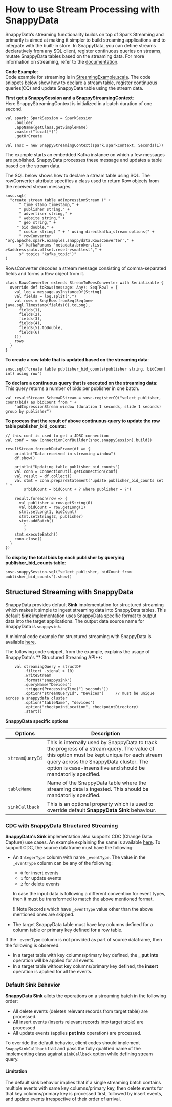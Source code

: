 <a id="howto-streams"></a>
# How to use Stream Processing with SnappyData
SnappyData’s streaming functionality builds on top of Spark Streaming and primarily is aimed at making it simpler to build streaming applications and to integrate with the built-in store. In SnappyData, you can define streams declaratively from any SQL client, register continuous queries on streams, mutate SnappyData tables based on the streaming data. For more information on streaming, refer to the [documentation](../programming_guide/stream_processing_using_sql.md).

**Code Example**: </br>
Code example for streaming is in [StreamingExample.scala](https://github.com/SnappyDataInc/snappydata/blob/master/examples/src/main/scala/org/apache/spark/examples/snappydata/StreamingExample.scala). The code snippets below show how to declare a stream table, register continuous queries(CQ) and update SnappyData table using the stream data.

**First get a SnappySession and a SnappyStreamingContext**: </br>
Here SnappyStreamingContext is initialized in a batch duration of one second.
```pre
val spark: SparkSession = SparkSession
    .builder
    .appName(getClass.getSimpleName)
    .master("local[*]")
    .getOrCreate

val snsc = new SnappyStreamingContext(spark.sparkContext, Seconds(1))
```

The example starts an embedded Kafka instance on which a few messages are published. SnappyData processes these message and updates a table based on the stream data.

The SQL below shows how to declare a stream table using SQL. The rowConverter attribute specifies a class used to return Row objects from the received stream messages.
```pre
snsc.sql(
  "create stream table adImpressionStream (" +
      " time_stamp timestamp," +
      " publisher string," +
      " advertiser string," +
      " website string," +
      " geo string," +
     " bid double," +
      " cookie string) " + " using directkafka_stream options(" +
      " rowConverter 'org.apache.spark.examples.snappydata.RowsConverter'," +
      s" kafkaParams 'metadata.broker.list->$address;auto.offset.reset->smallest'," +
      s" topics 'kafka_topic')"
)
```

RowsConverter decodes a stream message consisting of comma-separated fields and forms a Row object from it.

```pre
class RowsConverter extends StreamToRowsConverter with Serializable {
  override def toRows(message: Any): Seq[Row] = {
    val log = message.asInstanceOf[String]
    val fields = log.split(",")
    val rows = Seq(Row.fromSeq(Seq(new java.sql.Timestamp(fields(0).toLong),
      fields(1),
      fields(2),
      fields(3),
      fields(4),
      fields(5).toDouble,
      fields(6)
    )))
    rows
  }
}
```

**To create a row table that is updated based on the streaming data**:

```pre
snsc.sql("create table publisher_bid_counts(publisher string, bidCount int) using row")
```

**To declare a continuous query that is executed on the streaming data**: This query returns a number of bids per publisher in one batch.

```pre
val resultStream: SchemaDStream = snsc.registerCQ("select publisher, count(bid) as bidCount from " +
    "adImpressionStream window (duration 1 seconds, slide 1 seconds) group by publisher")
```

**To process that the result of above continuous query to update the row table publisher_bid_counts**:

```pre
// this conf is used to get a JDBC connection
val conf = new ConnectionConfBuilder(snsc.snappySession).build()

resultStream.foreachDataFrame(df => {
    println("Data received in streaming window")
    df.show()

    println("Updating table publisher_bid_counts")
    val conn = ConnectionUtil.getConnection(conf)
    val result = df.collect()
    val stmt = conn.prepareStatement("update publisher_bid_counts set " +
        s"bidCount = bidCount + ? where publisher = ?")

    result.foreach(row => {
      val publisher = row.getString(0)
      val bidCount = row.getLong(1)
      stmt.setLong(1, bidCount)
      stmt.setString(2, publisher)
      stmt.addBatch()
        }
        )
    stmt.executeBatch()
    conn.close()
  }
})
```

**To display the total bids by each publisher by querying publisher_bid_counts table**:

```pre
snsc.snappySession.sql("select publisher, bidCount from publisher_bid_counts").show()
```

## Structured Streaming with SnappyData 

SnappyData provides default **Sink** implementation for structured streaming which makes it simple to ingest streaming data into SnappyData tables. This default **Sink** implementation uses SnappyData specific format to output data into the target applications. The output data source name for SnappyData is `snappysink`.

A minimal code example for structured streaming with SnappyData is available [here](https://github.com/SnappyDataInc/snappydata/blob/streaming_sink/examples/src/main/scala/org/apache/spark/examples/snappydata/StructuredStreamingExample.scala).

The following code snippet, from the example, explains the usage of SnappyData's ** Structured Streaming API**:

```pre
    val streamingQuery = structDF
        .filter(_.signal > 10)
        .writeStream
        .format("snappysink")
        .queryName("Devices")
        .trigger(ProcessingTime("1 seconds"))
        .option("streamQueryId", "Devices")     // must be unique across a snappydata cluster
        .option("tableName", "devices")
        .option("checkpointLocation", checkpointDirectory)
        .start()
```

**SnappyData specific options**

| Options | Description |
|--------|--------|
|    `streamQueryId`    | This is internally used by SnappyData to track the progress of a stream query. The value of this option must be kept unique for each stream query across the SnappyData cluster.  The option is case-insensitive and should be mandatorily specified.|
|`tableName`|Name of the SnappyData table where the streaming data is ingested. This should be mandatorily specified.|
|`sinkCallback`|This is an optional property which is used to override default **SnappyData Sink** behaviour.|

### CDC with SnappyData Structured Streaming

**SnappyData's Sink** implementation also supports CDC (Change Data Capture) use cases. An example explaining the same is available [here](https://github.com/SnappyDataInc/snappydata/blob/streaming_sink/examples/src/main/scala/org/apache/spark/examples/snappydata/StructuredStreamingCDCExample.scala).
To support CDC, the source dataframe must have the following:

*	An `IntegerType` column with name `_eventType`.  The value in the `_eventType` column can be any of the following:
  	-	`0` for insert events  
	-	`1` for update events  
	-	`2` for delete events
	
	In case the input data is following a different convention for event types, then it must be transformed to match the above mentioned format.
    
    !!!Note
    	Records which have `_eventType` value other than the above mentioned ones are skipped.
    
*	The target SnappyData table must have key columns defined for a column table or primary key defined for a row table.

If the `_eventType` column is not provided as part of source dataframe, then the following is observed:

- In a target table with key columns/primary key defined, the **_ put into**
operation will be applied for all events.
- In a target table without key columns/primary key defined, the **insert** operation
is applied for all the events.

### Default Sink Behavior

**SnappyData Sink** allots the operations on a streaming batch in the following order:

  - All delete events (deletes relevant records from target table) are processed.
  - All insert events (inserts relevant records into target table) are processed
  - All update events (applies **put into** operation) are processed.

To override the default behavior, client codes should implement `SnappySinkCallback` trait and pass the fully qualified name of the implementing class against `sinkCallback` option while defining stream query.

#### Limitation

The default sink behavior implies that if a single streaming batch contains multiple events with same key columns/primary key, then delete events for that key columns/primary key is processed first, followed by insert events, and update events irrespective of their order of arrival.
